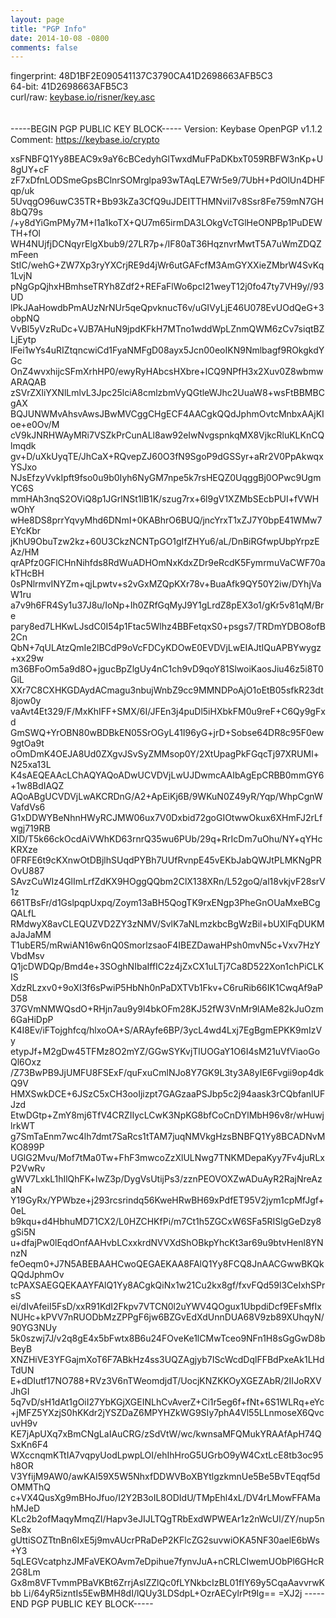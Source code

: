 ```yaml
---
layout: page
title: "PGP Info"
date: 2014-10-08 -0800
comments: false
---
```

fingerprint:	48D1BF2E090541137C3790CA41D2698663AFB5C3<br />
64-bit:	41D2698663AFB5C3<br />
curl/raw:	<a href="https://keybase.io/risner/key.asc">keybase.io/risner/key.asc</a><br />
<br /><br />
-----BEGIN PGP PUBLIC KEY BLOCK-----
Version: Keybase OpenPGP v1.1.2
Comment: https://keybase.io/crypto

xsFNBFQ1Yy8BEAC9x9aY6cBCedyhGlTwxdMuFPaDKbxT059RBFW3nKp+U8gUY+cF
zF7xDfnLODSmeGpsBClnrSOMrglpa93wTAqLE7Wr5e9/7UbH+PdOlUn4DHFqp/uk
5UvqgO96uwC35TR+Bb93kZa3CfQ9uJDEITTHMNviI7v8Ssr8Fe759mN7GH8bQ79s
/+y8dYiGmPMy7M+I1a1koTX+QU7m65irmDA3LOkgVcTGlHeONPBp1PuDEWTH+fOl
WH4NUjfjDCNqyrElgXbub9/27LR7p+/IF80aT36HqznvrMwtT5A7uWmZDQZmFeen
StIC/wehG+ZW7Xp3ryYXCrjRE9d4jWr6utGAFcfM3AmGYXXieZMbrW4SvKq1LvjN
pNgGpQjhxHBmhseTRYh8Zdf2+REFaFlWo6pcI21weyT12j0fo47ty7VH9y//93UD
lPkJAaHowdbPmAUzNrNUr5qeQpvknucT6v/uGIVyLjE46U078EvUOdQeG+3obpNQ
VvBl5yVzRuDc+VJB7AHuN9jpdKFkH7MTno1wddWpLZnmQWM6zCv7siqtBZLjEytp
lFei1wYs4uRIZtqncwiCd1FyaNMFgD08ayx5Jcn00eoIKN9Nmlbagf9ROkgkdYGc
OnZ4wvxhijcSFmXrhHP0/ewyRyHAbcsHXbre+lCQ9NPfH3x2Xuv0Z8wbmwARAQAB
zSVrZXliYXNlLmlvL3Jpc25lciA8cmlzbmVyQGtleWJhc2UuaW8+wsFtBBMBCgAX
BQJUNWMvAhsvAwsJBwMVCggCHgECF4AACgkQQdJphmOvtcMnbxAAjKIoe+e0Ov/M
cV9kJNRHWAyMRi7VSZkPrCunALl8aw92eIwNvgspnkqMX8VjkcRluKLKnCQlmqdk
gv+D/uXkUyqTE/JhCaX+RQvepZJ60O3fN9SgoP9dGSSyr+aRr2V0PpAkwqxYSJxo
NJsEfzyVvkIpft9fso0u9b0Iyh6NyGM7npe5k7rsHEQZ0UqggBj0OPwc9UgmYC6S
mmHAh3nqS2OViQ8p1JGrlNSt1lB1K/szug7rx+6l9gV1XZMbSEcbPUI+fVWHwOhY
wHe8DS8prrYqvyMhd6DNmI+0KABhrO6BUQ/jncYrxT1xZJ7Y0bpE41WMw7EYcKbr
jKhU9ObuTzw2kz+60U3CkzNCNTpGO1gIfZHYu6/aL/DnBiRGfwpUbpYrpzEAz/HM
qrAPfz0GFlCHnNihfds8RdWuADHOmNxKdxZDr9eRcdK5FymrmuVaCWF70akTHcBH
0sPNlrmvINYZm+qjLpwtv+s2vGxMZQpKXr78v+BuaAfk9QY50Y2iw/DYhjVaW1ru
a7v9h6FR4Sy1u37J8u/IoNp+Ih0ZRfGqMyJ9Y1gLrdZ8pEX3o1/gKr5v81qM/Bre
pary8ed7LHKwLJsdC0I54p1Ftac5Wlhz4BBFetqxS0+psgs7/TRDmYDBO8ofB2Cn
QbN+7qULAtzQmIe2lBCdP9oVcFDCyKDOwE0EVDVjLwEIAJtIQuAPBYwygz+xx29w
m36BFoOm5a9d8O+jgucBpZlgUy4nC1ch9vD9qoY81SlwoiKaosJiu46z5i8T0GiL
XXr7C8CXHKGDAydACmagu3nbujWnbZ9cc9MMNDPoAjO1oEtB05sfkR23dt8jow0y
vaAvt4Et329/F/MxKhIFF+SMX/6I/JFEn3j4puDl5iHXbkFM0u9reF+C6Qy9gFxd
GmSWQ+YrOBN80wBDBkEN05SrOGyL41I96yG+jrD+Sobse64DR8c95F0ew9gtOa9t
oOmDmK4OEJA8Ud0ZXgvJSvSyZMMsop0Y/2XtUpagPkFGqcTj97XRUMl+N25xa13L
K4sAEQEAAcLChAQYAQoADwUCVDVjLwUJDwmcAAIbAgEpCRBB0mmGY6+1w8BdIAQZ
AQoABgUCVDVjLwAKCRDnG/A2+ApEiKj6B/9WKuN0Z49yR/Yqp/WhpCgnWVafdVs6
G1xDDWYBeNhnHWyRCJMW06ux7V0Dxbid72goGIOtwwOkux6XHmFJ2rLfwgj719RB
XID/T5k66ckOcdAiVWhKD63rnrQ35wu6PUb/29q+RrIcDm7uOhu/NY+qYHcKRXze
0FRFE6t9cKXnwOtDBjlhSUqdPYBh7UUfRvnpE45vEKbJabQWJtPLMKNgPROvU887
SAvzCuWIz4GlImLrfZdKX9HOggQQbm2ClX138XRn/L52goQ/al18vkjvF28srV1z
661TBsFr/d1GslpqpUxpq/Zoym13aBH5QogTK9rxENgp3PheGnOUaMxeBCgQALfL
RMdwyX8avCLEQUZVD2ZY3zNMV/SvlK7aNLmzkbcBgWzBil+bUXlFqDUKMaJaJaMM
T1ubER5/mRwiAN16w6nQ0SmorlzsaoF4IBEZDawaHPsh0mvN5c+Vxv7HzYVbdMsv
Q1jcDWDQp/Bmd4e+3SOghNIbaIffIC2z4jZxCX1uLTj7Ca8D522Xon1chPiCLKIS
XdzRLzxv0+9oXI3f6sPwiP5HbNh0nPaDXTVb1Fkv+C6ruRib66IK1CwqAf9aPD58
37GVmNMWQsdO+RHjn7au9y9l4bkOFm28KJ52fW3VnMr9lAMe82kJuOzm6GaHiDpP
K4I8Ev/iFTojghfcq/hlxoOA+S/ARAyfe6BP/3ycL4wd4Lxj7EgBgmEPKK9mIzVy
etypJf+M2gDw45TFMz8O2mYZ/GGwSYKvjTlUOGaY1O6I4sM21uVfViaoGoQl6Oxz
/Z73BwPB9JjUMFU8FSExF/quFxuCmlNJo8Y7GK9L3ty3A8yIE6Fvgii9op4dkQ9V
HMXSwkDCE+6JSzC5xCH3ooIjizpt7GAGzaaPSJbp5c2j94aask3rCQbfanlUFJzd
EtwDGtp+ZmY8mj6TfV4CRZIIycLCwK3NpKG8bfCoCnDYlMbH96v8r/wHuwjlrkWT
g7SmTaEnm7wc4lh7dmt7SaRcs1tTAM7juqNMVkgHzsBNBFQ1Yy8BCADNvMKO899P
UGlG2Mvu/Mof7tMa0Tw+FhF3mwcoZzXlULNwg7TNKMDepaKyy7Fv4juRLxP2VwRv
gWV7LxkL1hIlQhFK+lwZ3p/DygVsUtijPs3/zznPEOVOXZwADuAyR2RajNreAzaN
Y19GyRx/YPWbze+j293rcsrindq56KweHRwBH69xPdfET95V2jym1cpMfJgf+0eL
b9kqu+d4HbhuMD71CX2/L0HZCHKfPi/m7Ct1h5ZGCxW6SFa5RISlgGeDzy8gSi5N
u+dfajPw0lEqdOnfAAHvbLCxxkrdNVVXdShOBkpYhcKt3ar69u9btvHenl8YNnzN
feOeqm0+J7N5ABEBAAHCwoQEGAEKAA8FAlQ1Yy8FCQ8JnAACGwwBKQkQQdJphmOv
tcPAXSAEGQEKAAYFAlQ1Yy8ACgkQiNx1w21Cu2kx8gf/fxvFQd59l3CeIxhSPrsS
ei/dIvAfeiI5FsD/xxR91KdI2Fkpv7VTCN0l2uYWV4QOgux1UbpdiDcf9EFsMfIx
NUHc+kPVV7nRUODbMzZPPgF6jw6BZGvEdXdUnnDUA68V9zb89XUhqyN/90YG3NUy
5k0szwj7J/v2q8gE4x5bFwtx8B6u24FOveKe1lCMwTceo9NFn1H8sGgGwD8bBeyB
XNZHiVE3YFGajmXoT6F7ABkHz4ss3UQZAgjyb7IScWcdDqlFFBdPxeAk1LHdTdUN
E+dDIutf17NO788+RVz3V6nTWeomdjdT/UocjKNZKKOyXGEZAbR/2IIJoRXVJhGI
5q7vD/sH1dAt1gOiI27YbKGjXGEINLhCvAverZ+Ci1r5eg6f+fNt+6S1WLRq+eYc
+jMFZ5YXzjS0hKKdr2jYSZDaZ6MPYHZkWG9SIy7phA4Vl55LLnmoseX6QvcuvH9v
KE7jApUXq7xBmCNgLaIAuCRG/zSdVtW/wc/kwnsaMFQMukYRAAfApH74QSxKn6F4
WXccnqmKTtIA7vqpyUodLpwpLOI/ehIhHroG5UGrbO9yW4CxtLcE8tb3oc95h8OR
V3YfijM9AW0/awKAI59X5W5NhxfDDWVBoXBYtlgzkmnUe5Be5BvTEqqf5dOMMThQ
c+VX4QusXg9mBHoJfuo/I2Y2B3oIL8ODIdU/TMpEhl4xL/DV4rLMowFFAMahMJeD
KLc2b2ofMaqyMmqZI/Hapv3eJIJLTQgTRbExdWPWEAr1z2nWcUl/ZY/nup5nSe8x
gUttiSOZTtnBn6IxE5j9mvAUcrPRaDeP2KFlcZG2suvwiOKA5NF30aelE6bWs+Y3
5qLEGVcatphzJMFaVEKOAvm7eDpihue7fynvJuA+nCRLCIwemUObPl6GHcR2G8Lm
Gx8m8VFTvmmPBaVKBt6ZrrjAslZZlQc0fLYNkbcIzBL01fIY69y5CqaAavvrwKbb
Li/64yR5izntIs5EwBMH8dI/lQUy3LDSdpL+OzrAECylrPt9Ig==
=XJ2j
-----END PGP PUBLIC KEY BLOCK-----